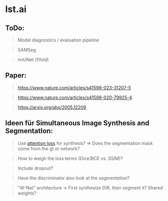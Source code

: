 # lst.ai

ToDo:
-----
> Model diagnostics / evaluation pipeline

> SAMSeg

> nnUNet (5fold)

Paper:
------
> https://www.nature.com/articles/s41598-023-31207-5

> https://www.nature.com/articles/s41598-020-79925-4

> https://arxiv.org/abs/2005.12209

Ideen für Simultaneous Image Synthesis and SegmentatIon:
--------------------------------------------------------
> Use [attention loss](https://pubmed.ncbi.nlm.nih.gov/35557607/) for synthesis? => Does the segmentation mask come from the gt or network?

> How to weigh the loss terms (Dice/BCE vs. SSIM)?

> Include dropout?

> Have the discriminator also look at the segmentation?

> "W-Net" architecture -> First synthesize DIR, then segment it? Shared weights?
